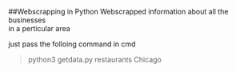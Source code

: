 ##Webscrapping in Python
Webscrapped information about all the businesses  
in a perticular area

just pass the folloing command in cmd
>python3 getdata.py restaurants Chicago